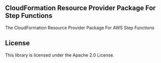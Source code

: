 ## CloudFormation Resource Provider Package For Step Functions

The CloudFormation Resource Provider Package For AWS Step Functions

## License

This library is licensed under the Apache 2.0 License.
